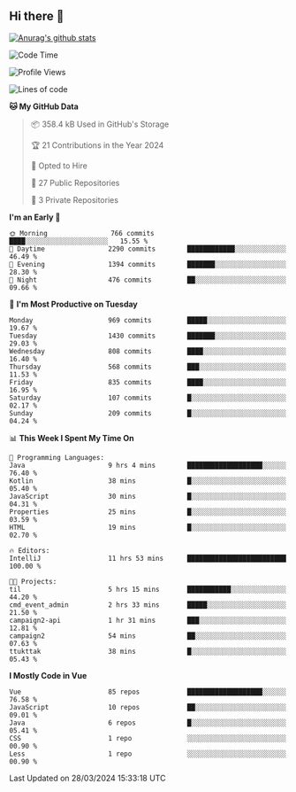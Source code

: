 ## Hi there 👋

[![Anurag's github stats](https://github-readme-stats.vercel.app/api?username=Songwonseok)](https://github.com/anuraghazra/github-readme-stats)



<!--START_SECTION:waka-->
![Code Time](http://img.shields.io/badge/Code%20Time-2%2C742%20hrs%2032%20mins-blue)

![Profile Views](http://img.shields.io/badge/Profile%20Views-0-blue)

![Lines of code](https://img.shields.io/badge/From%20Hello%20World%20I%27ve%20Written-34.8%20million%20lines%20of%20code-blue)

**🐱 My GitHub Data** 

> 📦 358.4 kB Used in GitHub's Storage 
 > 
> 🏆 21 Contributions in the Year 2024
 > 
> 💼 Opted to Hire
 > 
> 📜 27 Public Repositories 
 > 
> 🔑 3 Private Repositories 
 > 
**I'm an Early 🐤** 

```text
🌞 Morning                766 commits         ████░░░░░░░░░░░░░░░░░░░░░   15.55 % 
🌆 Daytime                2290 commits        ████████████░░░░░░░░░░░░░   46.49 % 
🌃 Evening                1394 commits        ███████░░░░░░░░░░░░░░░░░░   28.30 % 
🌙 Night                  476 commits         ██░░░░░░░░░░░░░░░░░░░░░░░   09.66 % 
```
📅 **I'm Most Productive on Tuesday** 

```text
Monday                   969 commits         █████░░░░░░░░░░░░░░░░░░░░   19.67 % 
Tuesday                  1430 commits        ███████░░░░░░░░░░░░░░░░░░   29.03 % 
Wednesday                808 commits         ████░░░░░░░░░░░░░░░░░░░░░   16.40 % 
Thursday                 568 commits         ███░░░░░░░░░░░░░░░░░░░░░░   11.53 % 
Friday                   835 commits         ████░░░░░░░░░░░░░░░░░░░░░   16.95 % 
Saturday                 107 commits         █░░░░░░░░░░░░░░░░░░░░░░░░   02.17 % 
Sunday                   209 commits         █░░░░░░░░░░░░░░░░░░░░░░░░   04.24 % 
```


📊 **This Week I Spent My Time On** 

```text
💬 Programming Languages: 
Java                     9 hrs 4 mins        ███████████████████░░░░░░   76.40 % 
Kotlin                   38 mins             █░░░░░░░░░░░░░░░░░░░░░░░░   05.40 % 
JavaScript               30 mins             █░░░░░░░░░░░░░░░░░░░░░░░░   04.31 % 
Properties               25 mins             █░░░░░░░░░░░░░░░░░░░░░░░░   03.59 % 
HTML                     19 mins             █░░░░░░░░░░░░░░░░░░░░░░░░   02.70 % 

🔥 Editors: 
IntelliJ                 11 hrs 53 mins      █████████████████████████   100.00 % 

🐱‍💻 Projects: 
til                      5 hrs 15 mins       ███████████░░░░░░░░░░░░░░   44.20 % 
cmd_event_admin          2 hrs 33 mins       █████░░░░░░░░░░░░░░░░░░░░   21.50 % 
campaign2-api            1 hr 31 mins        ███░░░░░░░░░░░░░░░░░░░░░░   12.81 % 
campaign2                54 mins             ██░░░░░░░░░░░░░░░░░░░░░░░   07.63 % 
ttukttak                 38 mins             █░░░░░░░░░░░░░░░░░░░░░░░░   05.43 % 
```

**I Mostly Code in Vue** 

```text
Vue                      85 repos            ███████████████████░░░░░░   76.58 % 
JavaScript               10 repos            ██░░░░░░░░░░░░░░░░░░░░░░░   09.01 % 
Java                     6 repos             █░░░░░░░░░░░░░░░░░░░░░░░░   05.41 % 
CSS                      1 repo              ░░░░░░░░░░░░░░░░░░░░░░░░░   00.90 % 
Less                     1 repo              ░░░░░░░░░░░░░░░░░░░░░░░░░   00.90 % 
```




 Last Updated on 28/03/2024 15:33:18 UTC
<!--END_SECTION:waka-->
